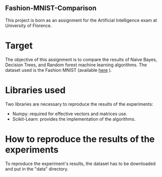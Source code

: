 ## Fashion-MNIST-Comparison
This project is born as an assignment for the Artificial Intelligence exam at University of Florence.

# Target
The objective of this assignment is to compare the results of Naive Bayes, Decision Trees, and Random forest machine learning algorithms.
The dataset used is the Fashion MNIST (available [here](https://github.com/zalandoresearch/fashion-mnist) ).

# Libraries used
Two libraries are necessary to reproduce the results of the experiments: 
 * Numpy: required for effective vectors and matrices use. 
 * Scikit-Learn: provides the implementation of the algorithms.
 
# How to reproduce the results of the experiments
To reproduce the experiment's results, the dataset has to be downloaded and put in the "data" directory.  
